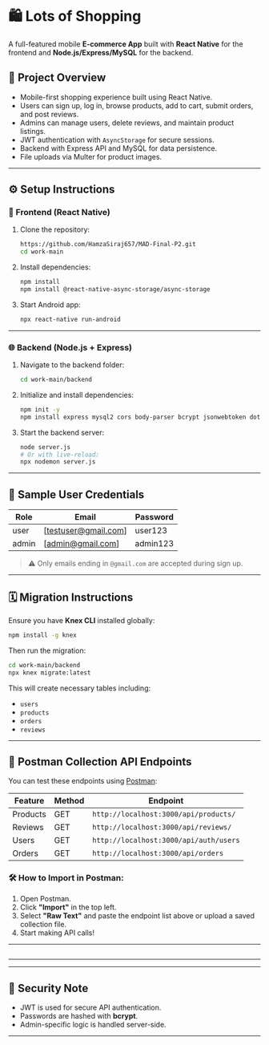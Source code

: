 # 🛍️ Lots of Shopping

A full-featured mobile **E-commerce App** built with **React Native** for the frontend and **Node.js/Express/MySQL** for the backend.

## 📆 Project Overview

* Mobile-first shopping experience built using React Native.
* Users can sign up, log in, browse products, add to cart, submit orders, and post reviews.
* Admins can manage users, delete reviews, and maintain product listings.
* JWT authentication with `AsyncStorage` for secure sessions.
* Backend with Express API and MySQL for data persistence.
* File uploads via Multer for product images.

---

## ⚙️ Setup Instructions

### 📱 Frontend (React Native)

1. Clone the repository:

   ```bash
   https://github.com/HamzaSiraj657/MAD-Final-P2.git
   cd work-main
   ```

2. Install dependencies:

   ```bash
   npm install
   npm install @react-native-async-storage/async-storage
   ```

3. Start Android app:

   ```bash
   npx react-native run-android
   ```

---

### 🌐 Backend (Node.js + Express)

1. Navigate to the backend folder:

   ```bash
   cd work-main/backend
   ```

2. Initialize and install dependencies:

   ```bash
   npm init -y
   npm install express mysql2 cors body-parser bcrypt jsonwebtoken dotenv multer
   ```

3. Start the backend server:

   ```bash
   node server.js
   # Or with live-reload:
   npx nodemon server.js
   ```

---

## 🥺 Sample User Credentials

| Role  | Email                                           | Password |
| ----- | ----------------------------------------------- | -------- |
| user  | [testuser@gmail.com]                            | user123  |
| admin | [admin@gmail.com]                               | admin123 |

> ⚠️ Only emails ending in `@gmail.com` are accepted during sign up.

---

## 🗓️ Migration Instructions

Ensure you have **Knex CLI** installed globally:

```bash
npm install -g knex
```

Then run the migration:

```bash
cd work-main/backend
npx knex migrate:latest
```

This will create necessary tables including:

* `users`
* `products`
* `orders`
* `reviews`

---

## 🦢 Postman Collection API Endpoints

You can test these endpoints using [Postman](https://www.postman.com/):

| Feature  | Method   | Endpoint                               |
| -------- | -------- | -------------------------------------- |
| Products | GET      | `http://localhost:3000/api/products/`  |
| Reviews  | GET      | `http://localhost:3000/api/reviews/`   |
| Users    | GET      | `http://localhost:3000/api/auth/users` |
| Orders   | GET      | `http://localhost:3000/api/orders`     |

### 🛠️ How to Import in Postman:

1. Open Postman.
2. Click **"Import"** in the top left.
3. Select **"Raw Text"** and paste the endpoint list above or upload a saved collection file.
4. Start making API calls!

---

##

---

---

## 🔐 Security Note

* JWT is used for secure API authentication.
* Passwords are hashed with **bcrypt**.
* Admin-specific logic is handled server-side.

---

##
